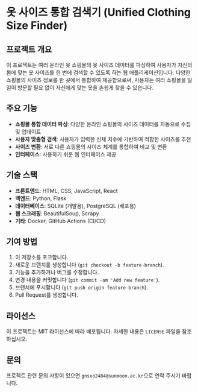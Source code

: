 # 옷 사이즈 통합 검색기 (Unified Clothing Size Finder)

## 프로젝트 개요

이 프로젝트는 여러 온라인 옷 쇼핑몰의 옷 사이즈 데이터를 파싱하여 사용자가 자신의 몸에 맞는 옷 사이즈를 한 번에 검색할 수 있도록 하는 웹 애플리케이션입니다. 다양한 쇼핑몰의 사이즈 정보를 한 곳에서 통합하여 제공함으로써, 사용자는 여러 쇼핑몰을 일일이 방문할 필요 없이 자신에게 맞는 옷을 손쉽게 찾을 수 있습니다.

## 주요 기능

- **쇼핑몰 통합 데이터 파싱**: 다양한 온라인 쇼핑몰의 사이즈 데이터를 자동으로 수집 및 업데이트
- **사용자 맞춤형 검색**: 사용자가 입력한 신체 치수에 기반하여 적합한 사이즈를 추천
- **사이즈 변환**: 서로 다른 쇼핑몰의 사이즈 체계를 통합하여 비교 및 변환
- **인터페이스**: 사용하기 쉬운 웹 인터페이스 제공


## 기술 스택

- **프론트엔드**: HTML, CSS, JavaScript, React
- **백엔드**: Python, Flask
- **데이터베이스**: SQLite (개발용), PostgreSQL (배포용)
- **웹 스크래핑**: BeautifulSoup, Scrapy
- **기타**: Docker, GitHub Actions (CI/CD)


## 기여 방법

1. 이 저장소를 포크합니다.
2. 새로운 브랜치를 생성합니다 (`git checkout -b feature-branch`).
3. 기능을 추가하거나 버그를 수정합니다.
4. 변경 내용을 커밋합니다 (`git commit -am 'Add new feature'`).
5. 브랜치에 푸시합니다 (`git push origin feature-branch`).
6. Pull Request를 생성합니다.


## 라이선스

이 프로젝트는 MIT 라이선스에 따라 배포됩니다. 자세한 내용은 `LICENSE` 파일을 참조하십시오.


## 문의

프로젝트 관련 문의 사항이 있으면 `gnsxo2484@sunmoon.ac.kr`으로 연락 주시기 바랍니다.

